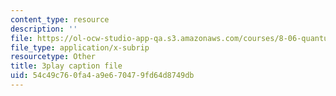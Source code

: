 ```yaml
---
content_type: resource
description: ''
file: https://ol-ocw-studio-app-qa.s3.amazonaws.com/courses/8-06-quantum-physics-iii-spring-2018/54c49c760fa4a9e670479fd64d8749db_5s6rUYpVYjg.srt
file_type: application/x-subrip
resourcetype: Other
title: 3play caption file
uid: 54c49c76-0fa4-a9e6-7047-9fd64d8749db
---
```

